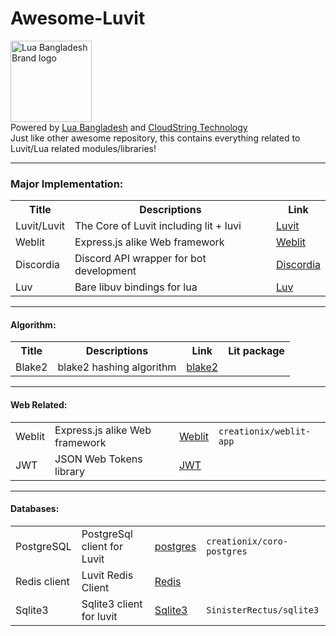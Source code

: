 # Awesome-Luvit
<a href = "https://alokborsho.win"><img src="https://alokborsho.win/lua.png" alt="Lua Bangladesh Brand logo" class="" style="width: 130px; height:auto;"></a> <br>
Powered by <a href = "https://alokborsho.win">Lua Bangladesh</a> and <a href = "https://cloudstring.ltd"> CloudString Technology</a><br>
Just like other awesome repository, this contains everything related to Luvit/Lua related modules/libraries!
<hr>
<h3>Major Implementation:</h3>
<table>
	<tr>
		<th>Title</th>
		<th>Descriptions</th>
		<th>Link</th>
	</tr>
   <tr>
    <td>Luvit/Luvit</td>
    <td>The Core of Luvit including lit + luvi</td>
    <td><a href = "https://github.com/luvit/luvit">Luvit</a></td>
  </tr>
	<tr>
		<td>Weblit</td>
		<td>Express.js alike Web framework</td>
		<td><a href="https://github.com/creationix/weblit">Weblit</a></td>
	</tr>
	<tr>
		<td>Discordia</td>
		<td>Discord API wrapper for bot development</td>
		<td><a href="https://github.com/SinisterRectus/Discordia">Discordia</a></td>
	</tr>
	<tr>
		<td>Luv</td>
		<td>Bare libuv bindings for lua</td>
		<td><a href="https://github.com/luvit/luv">Luv</a></td>
	</tr>

</table>

<hr>
<h4>Algorithm:</h4>
<table>
  <tr>
    <th>Title</th>
    <th>Descriptions</th>
    <th>Link</th>
    <th>Lit package</th>
  </tr>
   <tr>
	    <td>Blake2</td>
	    <td>blake2 hashing algorithm</td>
	    <td><a href = "https://github.com/creationix/luajit-blake2">blake2</a></td>
  	</tr>




</table> 
<hr>
<h4>Web Related:</h4>

<table>
	<tr>
		<td>Weblit</td>
		<td>Express.js alike Web framework</td>
		<td><a href="https://github.com/creationix/weblit">Weblit</a></td>
		<td><code>creationix/weblit-app</code></td>
	</tr>
	<tr>
		<td>JWT</td>
		<td>JSON Web Tokens library</td>
		<td><a href="https://github.com/creationix/luvit-jwt">JWT</a></td>
	</tr>	
</table>

<hr>

<h4>Databases:</h4>
<table>
	<tr>
		<td>PostgreSQL</td>
		<td>PostgreSql client for Luvit</td>
		<td><a href="https://github.com/creationix/lua-postgres">postgres</a></td>
		<td><code>creationix/coro-postgres</code></td>
	</tr>
	<tr>
		<td>Redis client</td>
		<td>Luvit Redis Client</td>
		<td><a href="https://github.com/creationix/redis-luvit">Redis</a></td>
	</tr>
	<tr>
		<td>Sqlite3</td>
		<td>Sqlite3 client for luvit</td>
		<td><a href="https://github.com/SinisterRectus/lit-sqlite3">Sqlite3</a></td>
		<td><code>SinisterRectus/sqlite3</code></td>
	</tr>

</table>
